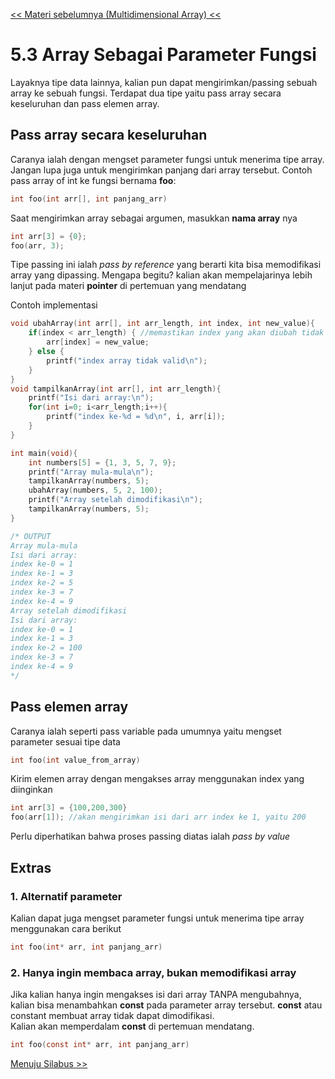 [<< Materi sebelumnya (Multidimensional Array) <<](2-ArrayMultidimensi.md)

# 5.3 Array Sebagai Parameter Fungsi

Layaknya tipe data lainnya, kalian pun dapat mengirimkan/passing sebuah array ke sebuah fungsi. Terdapat dua tipe yaitu pass array secara keseluruhan dan pass elemen array.

## Pass array secara keseluruhan

Caranya ialah dengan mengset parameter fungsi untuk menerima tipe array. Jangan lupa juga untuk mengirimkan panjang dari array tersebut.
Contoh pass array of int ke fungsi bernama **foo**:

```c
int foo(int arr[], int panjang_arr)
```

Saat mengirimkan array sebagai argumen, masukkan **nama array** nya

```c
int arr[3] = {0};
foo(arr, 3);
```

Tipe passing ini ialah _pass by reference_ yang berarti kita bisa memodifikasi array yang dipassing. Mengapa begitu? kalian akan mempelajarinya lebih lanjut pada materi **pointer** di pertemuan yang mendatang

Contoh implementasi

```c
void ubahArray(int arr[], int arr_length, int index, int new_value){
    if(index < arr_length) { //memastikan index yang akan diubah tidak melebihi panjang array
        arr[index] = new_value;
    } else {
        printf("index array tidak valid\n");
    }
}
void tampilkanArray(int arr[], int arr_length){
    printf("Isi dari array:\n");
    for(int i=0; i<arr_length;i++){
        printf("index ke-%d = %d\n", i, arr[i]);
    }
}

int main(void){
    int numbers[5] = {1, 3, 5, 7, 9};
    printf("Array mula-mula\n");
    tampilkanArray(numbers, 5);
    ubahArray(numbers, 5, 2, 100);
    printf("Array setelah dimodifikasi\n");
    tampilkanArray(numbers, 5);
}

/* OUTPUT
Array mula-mula
Isi dari array:
index ke-0 = 1
index ke-1 = 3
index ke-2 = 5
index ke-3 = 7
index ke-4 = 9
Array setelah dimodifikasi
Isi dari array:
index ke-0 = 1
index ke-1 = 3
index ke-2 = 100
index ke-3 = 7
index ke-4 = 9
*/

```

## Pass elemen array

Caranya ialah seperti pass variable pada umumnya yaitu mengset parameter sesuai tipe data

```c
int foo(int value_from_array)
```

Kirim elemen array dengan mengakses array menggunakan index yang diinginkan

```c
int arr[3] = {100,200,300}
foo(arr[1]); //akan mengirimkan isi dari arr index ke 1, yaitu 200
```

Perlu diperhatikan bahwa proses passing diatas ialah _pass by value_

## Extras

### 1. Alternatif parameter

Kalian dapat juga mengset parameter fungsi untuk menerima tipe array menggunakan cara berikut

```c
int foo(int* arr, int panjang_arr)
```

### 2. Hanya ingin membaca array, bukan memodifikasi array

Jika kalian hanya ingin mengakses isi dari array TANPA mengubahnya, kalian bisa menambahkan **const** pada parameter array tersebut. **const** atau constant membuat array tidak dapat dimodifikasi.\
Kalian akan memperdalam **const** di pertemuan mendatang.

```c
int foo(const int* arr, int panjang_arr)
```

[Menuju Silabus >>](../silabus.md)